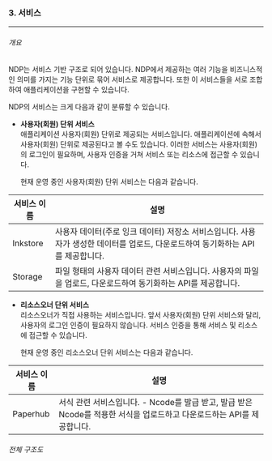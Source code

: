 ### 3. 서비스

------

###### 개요

NDP는 서비스 기반 구조로 되어 있습니다. NDP에서 제공하는 여러 기능을 비즈니스적인 의미를 가지는 기능 단위로 묶어 서비스로 제공합니다. 또한 이 서비스들을 서로 조합하여 애플리케이션을 구현할 수 있습니다.

NDP의 서비스는 크게 다음과 같이 분류할 수 있습니다. 

- **사용자(회원) 단위 서비스**  
  애플리케이션 사용자(회원) 단위로 제공되는 서비스입니다. 애플리케이션에 속해서 사용자(회원) 단위로 제공된다고 볼 수도 있습니다. 이러한 서비스는 사용자(회원)의 로그인이 필요하며, 사용자 인증을 거쳐 서비스 또는 리소스에 접근할 수 있습니다. 
  
  현재 운영 중인 사용자(회원) 단위 서비스는 다음과 같습니다. 

| **서비스 이름** | **설명**                                                     |
| --------------- | ------------------------------------------------------------ |
| Inkstore        | 사용자 데이터(주로 잉크 데이터) 저장소 서비스입니다. 사용자가 생성한 데이터를 업로드, 다운로드하여 동기화하는 API를 제공합니다. |
| Storage         | 파일 형태의 사용자 데이터 관련 서비스입니다. 사용자의 파일을 업로드, 다운로드하여 동기화하는 API를 제공합니다. |

* **리소스오너 단위 서비스**  
  리소스오너가 직접 사용하는 서비스입니다. 앞서 사용자(회원) 단위 서비스와 달리, 사용자의 로그인 인증이 필요하지 않습니다. 서비스 인증을 통해 서비스 및 리소스에 접근할 수 있습니다. 
  
  현재 운영 중인 리소스오너 단위 서비스는 다음과 같습니다.  

| **서비스 이름** | **설명**                                                     |
| --------------- | ------------------------------------------------------------ |
| Paperhub        | 서식 관련 서비스입니다. - Ncode를 발급 받고, 발급 받은 Ncode를 적용한 서식을 업로드하고 다운로드하는 API를 제공합니다. |


###### 전체 구조도



